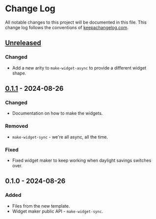 # Change Log
All notable changes to this project will be documented in this file. This change log follows the conventions of [keepachangelog.com](http://keepachangelog.com/).

## [Unreleased]
### Changed
- Add a new arity to `make-widget-async` to provide a different widget shape.

## [0.1.1] - 2024-08-26
### Changed
- Documentation on how to make the widgets.

### Removed
- `make-widget-sync` - we're all async, all the time.

### Fixed
- Fixed widget maker to keep working when daylight savings switches over.

## 0.1.0 - 2024-08-26
### Added
- Files from the new template.
- Widget maker public API - `make-widget-sync`.

[Unreleased]: https://sourcehost.site/your-name/demo37/compare/0.1.1...HEAD
[0.1.1]: https://sourcehost.site/your-name/demo37/compare/0.1.0...0.1.1
